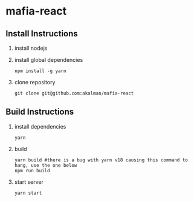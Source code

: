 # mafia-react

## Install Instructions

1. install nodejs
1. install global dependencies
   
   ```
   npm install -g yarn
   ```
1. clone repository
   
   ```
   git clone git@github.com:akalman/mafia-react
   ```

## Build Instructions

1. install dependencies
   
   ```
   yarn
   ```
1. build
   
   ```
   yarn build #there is a bug with yarn v18 causing this command to hang, use the one below
   npm run build
   ```
1. start server
   
   ```
   yarn start
   ```